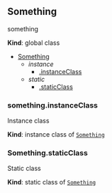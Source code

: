 <a name="Something"></a>

## Something
something

**Kind**: global class  

* [Something](#Something)
    * _instance_
        * [.instanceClass](#Something+instanceClass)
    * _static_
        * [.staticClass](#Something.staticClass)

<a name="Something+instanceClass"></a>

### something.instanceClass
Instance class

**Kind**: instance class of <code>[Something](#Something)</code>  
<a name="Something.staticClass"></a>

### Something.staticClass
Static class

**Kind**: static class of <code>[Something](#Something)</code>  
